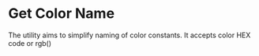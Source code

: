 # Get Color Name

The utility aims to simplify naming of color constants. It accepts color HEX code or rgb() 